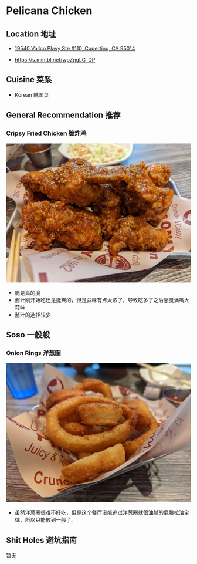 # Pelicana Chicken

## Location 地址

- [19540 Vallco Pkwy Ste #110, Cupertino, CA 95014](https://goo.gl/maps/1ivGTJx6Q9RqPsRt9)

- <https://s.mintbl.net/wpZngLG_DP>

## Cuisine 菜系

- Korean 韩国菜

## General Recommendation 推荐

### Cripsy Fried Chicken 脆炸鸡

![Cripsy Fried Chicken](Pix2022Sep10th/Crispy_Fried_Chicken.jpg)

- 脆是真的脆
- 酱汁刚开始吃还是挺爽的，但是蒜味有点太浓了，导致吃多了之后感觉满嘴大蒜味
- 酱汁的选择较少

## Soso 一般般

### Onion Rings 洋葱圈

![Onion Rings](Pix2022Sep10th/Onion_Rings.jpg)

- 虽然洋葱圈很难不好吃，但是这个餐厅没能逃过洋葱圈就很油腻的屁股拉油定律，所以只能放到一般了。

## Shit Holes 避坑指南
暂无